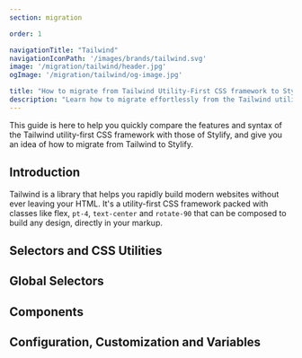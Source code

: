 ```yaml
---
section: migration

order: 1

navigationTitle: "Tailwind"
navigationIconPath: '/images/brands/tailwind.svg'
image: '/migration/tailwind/header.jpg'
ogImage: '/migration/tailwind/og-image.jpg'

title: "How to migrate from Tailwind Utility-First CSS framework to Stylify CSS"
description: "Learn how to migrate effortlessly from the Tailwind utility-first CSS framework to Stylify CSS and code faster with less code."
---
```


This guide is here to help you quickly compare the features and syntax of the Tailwind utility-first CSS framework with those of Stylify, and give you an idea of how to migrate from Tailwind to Stylify.

<MigrationNote></MigrationNote>

## Introduction

Tailwind is a library that helps you rapidly build modern websites without ever leaving your HTML. It's a utility-first CSS framework packed with classes like flex, `pt-4`, `text-center` and `rotate-90` that can be composed to build any design, directly in your markup.

<MigrationStylifyDescription></MigrationStylifyDescription>


## Selectors and CSS Utilities

<migration-code-block image="tailwind.svg">
<template #tool>

Tailwind provides a lot of flexible CSS utilities for properties like color, spacing, typography, visibility, etc:

```html
<div class="
	bg-slate-100
	rounded-xl
	p-8
	top-[117px]
	md:flex
"></div>
```

</template>
<template #stylify>

<MigrationStylifySelectors></MigrationStylifySelectors>


</template>
</migration-code-block>


## Global Selectors

<migration-code-block image="tailwind.svg">
<template #tool>

When you want to select for example child elements in Tailwind, you can use arbitrary variants for that:

```html
<div class="
	[&>*]:underline
	[&>p]:mt-0
"></div>
```

</template>
<template #stylify>

<MigrationStylifyCustomSelectors></MigrationStylifyCustomSelectors>

</template>
</migration-code-block>

## Components
<migration-code-block image="tailwind.svg">
<template #tool>

Components in Tailwind can be defined using `@apply` rule. Also they can be nested into CSS layers:

```css
@layer components {
	.btn-primary {
		@apply py-2 px-4 bg-blue-500 text-white;
	}
}
```

Tailwind also provides a lot of copy&paste components on their website.

</template>
<template #stylify>

<MigrationStylifyComponents></MigrationStylifyComponents>

</template>
</migration-code-block>

## Configuration, Customization and Variables
<migration-code-block image="tailwind.svg">
<template #tool>

Tailwind can be configured within a config file by extending/overriding an existing theme:

```js
module.exports = {
	content: ['./src/**/*.{html,js}'],
	theme: {
		colors: {
			'blue': '#1fb6ff',
		},
		fontFamily: {
			sans: ['Graphik', 'sans-serif'],
		},
		extend: {
			spacing: {
				'8xl': '96rem',
				'9xl': '128rem',
			},
			borderRadius: {
				'4xl': '2rem',
			}
		}
	},
}
```

</template>
<template #stylify>

<MigrationStylifyVariables></MigrationStylifyVariables>

</template>
</migration-code-block>

<migration-page-footer></migration-page-footer>

